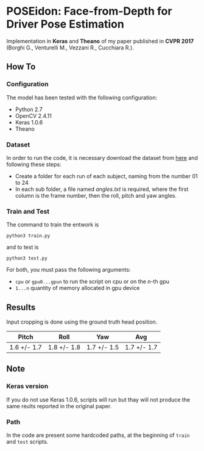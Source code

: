 # POSEidon: Face-from-Depth for Driver Pose Estimation
Implementation in **Keras** and **Theano** of my paper published in **CVPR 2017** (Borghi G., Venturelli M., Vezzani R., Cucchiara R.).

## How To

### Configuration
The model has been tested with the following configuration:
- Python 2.7
- OpenCV 2.4.11
- Keras 1.0.6
- Theano

### Dataset
In order to run the code, it is necessary download the dataset from [here](http://imagelab.ing.unimore.it/pandora/) and following these steps:
- Create a folder for each run of each subject, naming from the number 01 to 24
- In each sub folder, a file named *angles.txt* is required, where the first column is the frame number, then the roll, pitch and yaw angles.

### Train and Test
 The command to train the entwork is
```
python3 train.py
```
and to test is
```
python3 test.py
```
For both, you must pass the following arguments:
- ```cpu``` or ```gpu0...gpun``` to run the script on cpu or on the *n*-th gpu
- ```1...n``` quantity of memory allocated in gpu device 

## Results
Input cropping is done using the ground truth head position.

| Pitch   | Roll               | Yaw              | Avg  |
| :---:        |     :---:         |            :---: | :---:     |
|1.6 +/- 1.7       | 1.8 +/- 1.8        | 1.7 +/- 1.5       |  1.7 +/- 1.7    |

## Note

### Keras version
If you do not use Keras 1.0.6, scripts will run but thay will not produce the same reults reported in the original paper.

### Path
In the code are present some hardcoded paths, at the beginning of ```train``` and ```test``` scripts.


